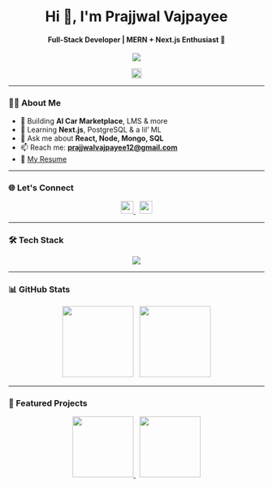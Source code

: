 <h1 align="center">Hi 👋, I'm Prajjwal Vajpayee</h1>
<h4 align="center">Full-Stack Developer | MERN + Next.js Enthusiast 🚀</h4>

<p align="center">
  <img src="https://readme-typing-svg.herokuapp.com?font=Fira+Code&duration=2500&pause=700&color=00FFAA&center=true&vCenter=true&width=380&lines=React+%7C+Next+%7C+Node+%7C+MongoDB;Full-stack+Web+Developer;Always+learning+something+new+💡" />
</p>

<p align="center">
  <img src="https://komarev.com/ghpvc/?username=prajjwalvajpayee&style=flat-square&color=brightgreen" height="20"/>
</p>

---

### 🙋‍♂️ About Me
- 🔭 Building **AI Car Marketplace**, LMS & more  
- 🌱 Learning **Next.js**, PostgreSQL & a lil’ ML  
- 💬 Ask me about **React, Node, Mongo, SQL**  
- 📫 Reach me: **prajjwalvajpayee12@gmail.com**  
- 📄 [My Resume](https://drive.google.com/file/d/1DrWhLxgbKgVjMw8saMetoXemxLWueUZO/view?usp=sharing)

---

### 🌐 Let's Connect

<p align="center">
  <a href="https://linkedin.com/in/prajjwal-vajpayee-9899b0259" target="blank">
    <img src="https://cdn.jsdelivr.net/gh/devicons/devicon/icons/linkedin/linkedin-original.svg" height="25" />
  </a>
  &nbsp;
  <a href="https://www.leetcode.com/prajjwalvajpayee12" target="blank">
    <img src="https://cdn.jsdelivr.net/gh/simple-icons/simple-icons/icons/leetcode.svg" height="25" />
  </a>
</p>

---

### 🛠 Tech Stack

<p align="center">
  <img src="https://skillicons.dev/icons?i=js,ts,react,nextjs,nodejs,express,mongodb,mysql,postgres,tailwind,bootstrap,java,cpp,python,redux,git,github,vscode" />
</p>

---

### 📊 GitHub Stats

<p align="center">
  <img src="https://github-readme-stats.vercel.app/api?username=prajjwalvajpayee&show_icons=true&theme=radical&hide_title=true&hide_rank=true" height="140"/>
  &nbsp;
  <img src="https://github-readme-streak-stats.herokuapp.com/?user=prajjwalvajpayee&theme=radical&hide_border=true" height="140"/>
</p>

---

### 🚀 Featured Projects

<p align="center">
  <a href="https://github.com/prajjwalvajpayee/vehiql">
    <img src="https://github-readme-stats.vercel.app/api/pin/?username=prajjwalvajpayee&repo=vehiql&theme=radical" height="120"/>
  </a>
  &nbsp;
  <a href="https://github.com/prajjwalvajpayee/learning-hub">
    <img src="https://github-readme-stats.vercel.app/api/pin/?username=prajjwalvajpayee&repo=learning-hub&theme=radical" height="120"/>
  </a>
</p>
